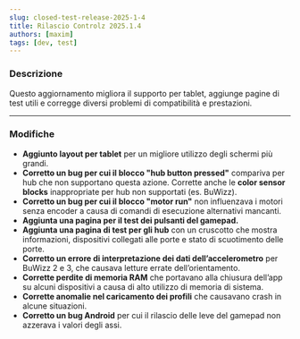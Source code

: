 ```yaml
---
slug: closed-test-release-2025-1-4
title: Rilascio Controlz 2025.1.4
authors: [maxim]
tags: [dev, test]
---
```


### Descrizione

Questo aggiornamento migliora il supporto per tablet, aggiunge pagine di test utili e corregge diversi problemi di compatibilità e prestazioni.

<!-- truncate -->
---

### Modifiche

- **Aggiunto layout per tablet** per un migliore utilizzo degli schermi più grandi.
- **Corretto un bug per cui il blocco "hub button pressed"** compariva per hub che non supportano questa azione. Corrette anche le **color sensor blocks** inappropriate per hub non supportati (es. BuWizz).
- **Corretto un bug per cui il blocco "motor run"** non influenzava i motori senza encoder a causa di comandi di esecuzione alternativi mancanti.
- **Aggiunta una pagina per il test dei pulsanti del gamepad.**
- **Aggiunta una pagina di test per gli hub** con un cruscotto che mostra informazioni, dispositivi collegati alle porte e stato di scuotimento delle porte.
- **Corretto un errore di interpretazione dei dati dell’accelerometro** per BuWizz 2 e 3, che causava letture errate dell’orientamento.
- **Corrette perdite di memoria RAM** che portavano alla chiusura dell’app su alcuni dispositivi a causa di alto utilizzo di memoria di sistema.
- **Corrette anomalie nel caricamento dei profili** che causavano crash in alcune situazioni.
- **Corretto un bug Android** per cui il rilascio delle leve del gamepad non azzerava i valori degli assi.